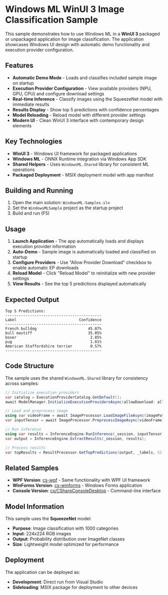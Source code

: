 # Windows ML WinUI 3 Image Classification Sample

This sample demonstrates how to use Windows ML in a **WinUI 3** packaged or unpackaged application for image classification. The application showcases Windows UI design with automatic demo functionality and execution provider configuration.

## Features

- **Automatic Demo Mode** - Loads and classifies included sample image on startup
- **Execution Provider Configuration** - View available providers (NPU, GPU, CPU) and configure download settings
- **Real-time Inference** - Classify images using the SqueezeNet model with immediate results
- **Results Display** - Show top 5 predictions with confidence percentages
- **Model Reloading** - Reload model with different provider settings
- **Modern UI** - Clean WinUI 3 interface with contemporary design elements

## Key Technologies

- **WinUI 3** - Windows UI framework for packaged applications
- **Windows ML** - ONNX Runtime integration via Windows App SDK
- **Shared Helpers** - Uses `WindowsML.Shared` library for consistent ML operations
- **Packaged Deployment** - MSIX deployment model with app manifest

## Building and Running

1. Open the main solution: `WindowsML-Samples.sln`
2. Set the `WindowsMLSample` project as the startup project
3. Build and run (F5)

## Usage

1. **Launch Application** - The app automatically loads and displays execution provider information
2. **Auto-Demo** - Sample image is automatically loaded and classified on startup
3. **Configure Providers** - Use "Allow Provider Download" checkbox to enable automatic EP downloads
4. **Reload Model** - Click "Reload Model" to reinitialize with new provider settings
5. **View Results** - See the top 5 predictions displayed automatically

## Expected Output

```
Top 5 Predictions:
-------------------------------------------
Label                            Confidence
-------------------------------------------
French bulldog                       45.07%
bull mastiff                         35.05%
boxer                                 2.85%
pug                                   1.01%
American Staffordshire terrier        0.57%
-------------------------------------------
```

## Code Structure

The sample uses the shared `WindowsML.Shared` library for consistency across samples:

```csharp
// Initialize execution providers
var catalog = ExecutionProviderCatalog.GetDefault();
await ModelManager.InitializeExecutionProvidersAsync(allowDownload: allowDownload);

// Load and preprocess image
using var videoFrame = await ImageProcessor.LoadImageFileAsync(imagePath);
var inputTensor = await ImageProcessor.PreprocessImageAsync(videoFrame);

// Run inference
using var results = InferenceEngine.RunInference(_session, inputTensor);
var output = InferenceEngine.ExtractResults(_session, results);

// Process results
var topResults = ResultProcessor.GetTopPredictions(output, _labels, 5);
```

## Related Samples

- **WPF Version**: [cs-wpf](../cs-wpf/) - Same functionality with WPF UI framework
- **WinForms Version**: [cs-winforms](../cs-winforms/) - Windows Forms application
- **Console Version**: [cs/CSharpConsoleDesktop](../cs/CSharpConsoleDesktop/) - Command-line interface

## Model Information

This sample uses the **SqueezeNet** model:

- **Purpose**: Image classification with 1000 categories
- **Input**: 224x224 RGB images
- **Output**: Probability distribution over ImageNet classes
- **Size**: Lightweight model optimized for performance

## Deployment

The application can be deployed as:

- **Development**: Direct run from Visual Studio
- **Sideloading**: MSIX package for deployment to other devices
